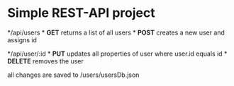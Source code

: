 # Simple REST-API project

*/api/users
    * **GET** returns a list of all users
    * **POST** creates a new user and assigns id

*/api/user/:id
    * **PUT** updates all properties of user where user.id equals id
    * **DELETE** removes the user

all changes are saved to /users/usersDb.json